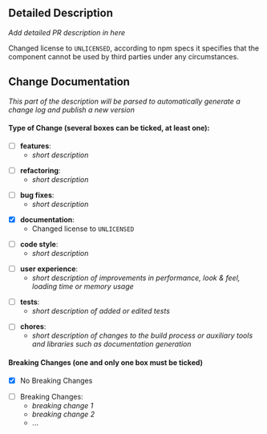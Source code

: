 ## Detailed Description
_Add detailed PR description in here_

Changed license to `UNLICENSED`, according to npm specs it specifies that the component cannot be used by third parties under any circumstances.

## Change Documentation
_This part of the description will be parsed to automatically generate a change log and publish a new version_
#### Type of Change (several boxes can be ticked, at least one):
<!-- features -->
- [ ] **features**:
  - _short description_
<!-- refactoring -->
- [ ] **refactoring**: 
  - _short description_
<!-- bug fixes -->
- [ ] **bug fixes**: 
  - _short description_
<!-- documentation -->
- [x] **documentation**:
  - Changed license to `UNLICENSED`
<!-- code style -->
- [ ] **code style**: 
  - _short description_
<!-- user experience -->
- [ ] **user experience**:
  - _short description of improvements in performance, look & feel, loading time or memory usage_
<!-- tests -->
- [ ] **tests**: 
  - _short description of added or edited tests_
<!-- chores -->
- [ ] **chores**:
  - _short description of changes to the build process or auxiliary tools and libraries such as documentation generation_

#### Breaking Changes (one and only one box must be ticked)
<!-- no breaking changes -->
- [x] No Breaking Changes
<!-- breaking changes -->
- [ ] Breaking Changes:
  - _breaking change 1_
  - _breaking change 2_
  - ...
